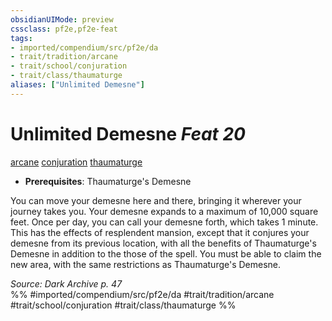 ```yaml
---
obsidianUIMode: preview
cssclass: pf2e,pf2e-feat
tags:
- imported/compendium/src/pf2e/da
- trait/tradition/arcane
- trait/school/conjuration
- trait/class/thaumaturge
aliases: ["Unlimited Demesne"]
---
```

# Unlimited Demesne  *Feat 20*  
[arcane](arcane.md)  [conjuration](conjuration.md)  [thaumaturge](rules/traits/thaumaturge-da.md)  

- **Prerequisites**: Thaumaturge's Demesne

You can move your demesne here and there, bringing it wherever your journey takes you. Your demesne expands to a maximum of 10,000 square feet. Once per day, you can call your demesne forth, which takes 1 minute. This has the effects of resplendent mansion, except that it conjures your demesne from its previous location, with all the benefits of Thaumaturge's Demesne in addition to the those of the spell. You must be able to claim the new area, with the same restrictions as Thaumaturge's Demesne.

*Source: Dark Archive p. 47*  
%% #imported/compendium/src/pf2e/da #trait/tradition/arcane #trait/school/conjuration #trait/class/thaumaturge %%